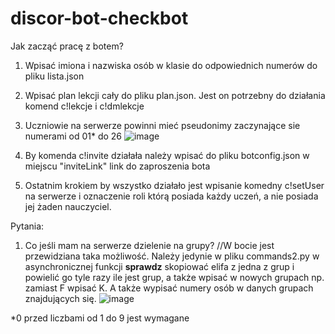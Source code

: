 # discor-bot-checkbot
Jak zacząć pracę z botem?

1. Wpisać imiona i nazwiska osób w klasie do odpowiednich numerów do pliku lista.json

2. Wpisać plan lekcji cały do pliku plan.json. Jest on potrzebny do działania komend c!lekcje i c!dmlekcje
3. Uczniowie na serwerze powinni mieć pseudonimy zaczynające sie numerami od 01* do 26
![image](https://user-images.githubusercontent.com/54802675/109497026-bd514a80-7a91-11eb-985f-61b86e1761c4.png)

4. By komenda c!invite działała należy wpisać do pliku botconfig.json w miejscu "inviteLink" link do zaproszenia bota
5. Ostatnim krokiem by wszystko działało jest wpisanie komedny c!setUser na serwerze i oznaczenie roli którą posiada każdy uczeń, a nie posiada jej żaden nauczyciel.

Pytania:

1. Co jeśli mam na serwerze dzielenie na grupy?
//W bocie jest przewidziana taka możliwość. Należy jedynie w pliku commands2.py w asynchronicznej funkcji **sprawdz** skopiować elifa z jedna z grup i powielić go tyle razy ile jest grup, a także wpisać w nowych grupach np. zamiast F wpisać K. A także wypisać numery osób w danych grupach znajdujących się.
![image](https://user-images.githubusercontent.com/54802675/109496770-6481b200-7a91-11eb-8c31-d15f1743b987.png)


*0 przed liczbami od 1 do 9 jest wymagane
